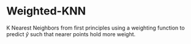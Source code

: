 # Weighted-KNN


K Nearest Neighbors from first principles using a weighting function to predict $\hat{y}$ such that nearer points hold more weight.
